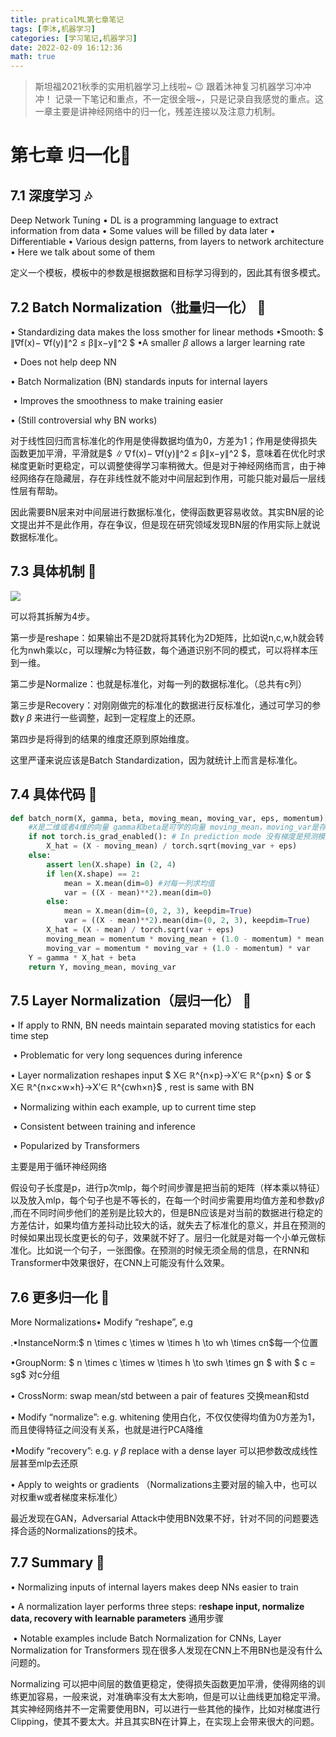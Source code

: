 ```yaml
---
title: praticalML第七章笔记
tags: [李沐,机器学习]
categories: [学习笔记,机器学习]
date: 2022-02-09 16:12:36
math: true
---
```


> 斯坦福2021秋季的实用机器学习上线啦~ :wink: 跟着沐神复习机器学习冲冲冲！ 记录一下笔记和重点，不一定很全哦~，只是记录自我感觉的重点。这一章主要是讲神经网络中的归一化，残差连接以及注意力机制。

# 第七章 ​归一化:purple_heart:

## 7.1 深度学习 :notes:
Deep Network Tuning 
• DL is a programming language to extract information from data
	• Some values will be filled by data later 
	• Differentiable
• Various design patterns, from layers to network architecture
• Here we talk about some of them

定义一个模板，模板中的参数是根据数据和目标学习得到的，因此其有很多模式。

## 7.2 Batch Normalization（批量归一化） :ocean:

• Standardizing data makes the loss smother for linear methods
	•Smooth: $ ∥∇f(x)− ∇f(y)∥^2 ≤ β∥x−y∥^2 $ 
	•A smaller $β$  allows a larger learning rate

​	• Does not help deep NN 

• Batch Normalization (BN) standards inputs for internal layers 

​	• Improves the smoothness to make training easier

• (Still controversial why BN works)

对于线性回归而言标准化的作用是使得数据均值为0，方差为1；作用是使得损失函数更加平滑，平滑就是$ ∥∇f(x)− ∇f(y)∥^2 ≤ β∥x−y∥^2 $​​​​​​ ，意味着在优化时求梯度更新时更稳定，可以调整使得学习率稍微大。但是对于神经网络而言，由于神经网络存在隐藏层，存在非线性就不能对中间层起到作用，可能只能对最后一层线性层有帮助。

因此需要BN层来对中间层进行数据标准化，使得函数更容易收敛。其实BN层的论文提出并不是此作用，存在争议，但是现在研究领域发现BN层的作用实际上就说数据标准化。

## 7.3 具体机制 :honeybee:

![](https://picture.mulindya.com/ParacticeML7-1.png)

可以将其拆解为4步。

第一步是reshape：如果输出不是2D就将其转化为2D矩阵，比如说n,c,w,h就会转化为nwh乘以c，可以理解c为特征数，每个通道识别不同的模式，可以将样本压到一维。

第二步是Normalize：也就是标准化，对每一列的数据标准化。（总共有c列）

第三步是Recovery：对刚刚做完的标准化的数据进行反标准化，通过可学习的参数$\gamma \ \beta$ 来进行一些调整，起到一定程度上的还原。

第四步是将得到的结果的维度还原到原始维度。

这里严谨来说应该是Batch Standardization，因为就统计上而言是标准化。

## 7.4 具体代码 :leaves:

```python
def batch_norm(X, gamma, beta, moving_mean, moving_var, eps, momentum): 
    #X是二维或者4维的向量 gamma和beta是可学的向量 moving_mean，moving_var是存着后续预测使用 eps是为了避免除零 momentum是全局的冲量
	if not torch.is_grad_enabled(): # In prediction mode 没有梯度是预测模式 这里使用的是训练过程中存的全局均值和方差
    	X_hat = (X - moving_mean) / torch.sqrt(moving_var + eps) 
	else: 
		assert len(X.shape) in (2, 4) 
		if len(X.shape) == 2:
        	mean = X.mean(dim=0) #对每一列求均值
            var = ((X - mean)**2).mean(dim=0) 
        else: 
        	mean = X.mean(dim=(0, 2, 3), keepdim=True) 
        	var = ((X - mean)**2).mean(dim=(0, 2, 3), keepdim=True) 
        X_hat = (X - mean) / torch.sqrt(var + eps) 
        moving_mean = momentum * moving_mean + (1.0 - momentum) * mean
        moving_var = momentum * moving_var + (1.0 - momentum) * var
    Y = gamma * X_hat + beta
    return Y, moving_mean, moving_var
```

## 7.5 Layer Normalization（层归一化） :gift:

• If apply to RNN, BN needs maintain separated moving statistics for each time step

​	• Problematic for very long sequences during inference

• Layer normalization reshapes input  $ X∈ ℝ^{n×p}→X′∈ ℝ^{p×n} $​ or $ X∈ ℝ^{n×c×w×h}→X′∈ ℝ^{cwh×n}$​ , rest is same with BN

​	• Normalizing within each example, up to current time step

​	 • Consistent between training and inference

​	• Popularized by Transformers

主要是用于循环神经网络

假设句子长度是p，进行p次mlp，每个时间步骤是把当前的矩阵（样本乘以特征）以及放入mlp，每个句子也是不等长的，在每一个时间步需要用均值方差和参数$\gamma  \beta$​​​​​​,而在不同时间步他们的差别是比较大的，​​但是BN应该是对当前的数据进行稳定的方差估计，如果均值方差抖动比较大的话，就失去了标准化的意义，并且在预测的时候如果出现长度更长的句子，效果就不好了。层归一化就是对每一个小单元做标准化。比如说一个句子，一张图像。在预测的时候无须全局的信息，在RNN和Transformer中效果很好，在CNN上可能没有什么效果。

## 7.6 更多归一化 :key:

More Normalizations• Modify “reshape”, e.g

.•InstanceNorm:$ n \times c \times w \times h \to wh \times cn$​ 每一个位置

•GroupNorm: $ n \times c \times w \times h \to swh \times gn $​  with $ c = sg$​  对c分组​

• CrossNorm: swap mean/std between a pair of features 交换mean和std

• Modify “normalize”: e.g. whitening  使用白化，不仅仅使得均值为0方差为1，而且使得特征之间没有关系，也就是进行PCA降维

 •Modify “recovery”: e.g.  $\gamma \ \beta$​​​​ replace  with a dense layer 可以把参数改成线性层甚至mlp去还原

• Apply to weights or gradients （Normalizations主要对层的输入中，也可以对权重w或者梯度来标准化）

最近发现在GAN，Adversarial Attack中使用BN效果不好，针对不同的问题要选择合适的Normalizations的技术。

## 7.7 Summary :e-mail:

• Normalizing inputs of internal layers makes deep NNs easier to train   

• A normalization layer performs three steps: r**eshape input, normalize data, recovery with learnable parameters**  通用步骤

​	• Notable examples include Batch Normalization for CNNs, Layer Normalization for Transformers 现在很多人发现在CNN上不用BN也是没有什么问题的。

Normalizing 可以把中间层的数值更稳定，使得损失函数更加平滑，使得网络的训练更加容易，一般来说，对准确率没有太大影响，但是可以让曲线更加稳定平滑。其实神经网络并不一定需要使用BN，可以进行一些其他的操作，比如对梯度进行Clipping，使其不要太大。并且其实BN在计算上，在实现上会带来很大的问题。
